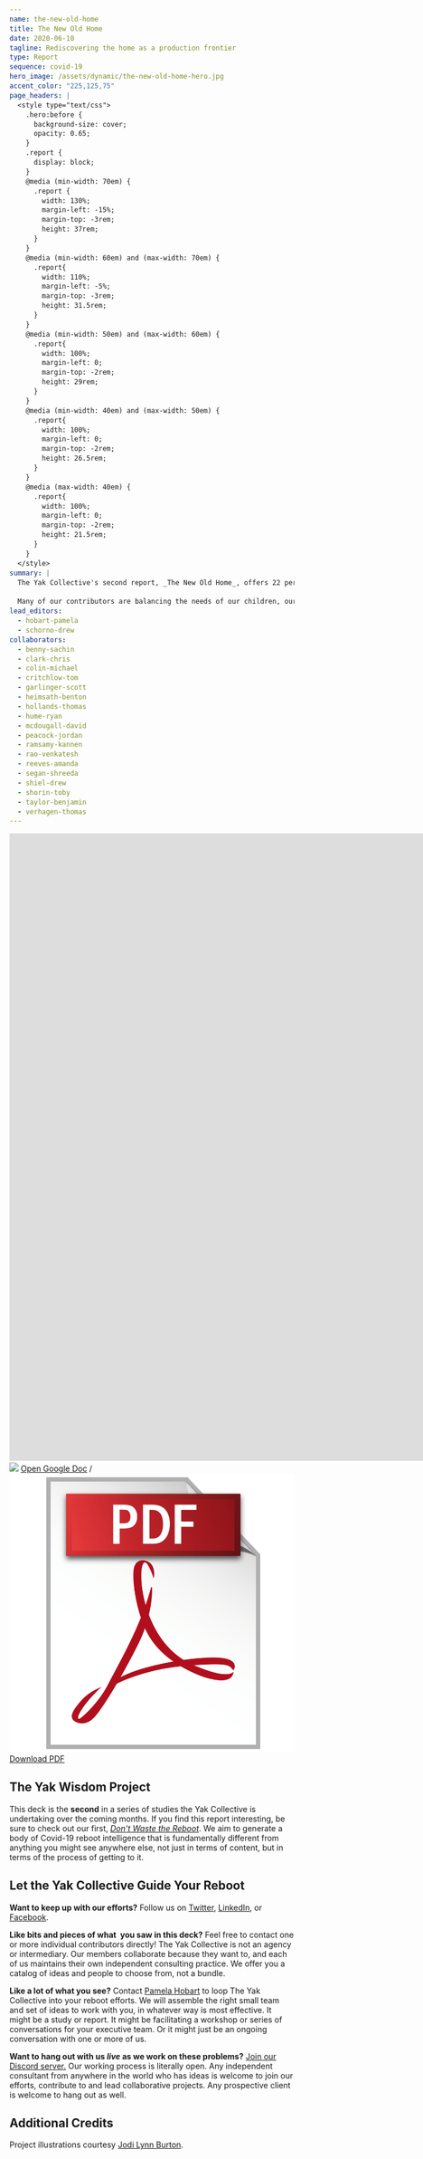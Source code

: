 ```yaml
---
name: the-new-old-home
title: The New Old Home
date: 2020-06-10
tagline: Rediscovering the home as a production frontier
type: Report
sequence: covid-19
hero_image: /assets/dynamic/the-new-old-home-hero.jpg
accent_color: "225,125,75"
page_headers: |
  <style type="text/css">
    .hero:before {
      background-size: cover;
      opacity: 0.65;
    }
    .report {
      display: block;
    }
    @media (min-width: 70em) {
      .report {
        width: 130%;
        margin-left: -15%;
        margin-top: -3rem;
        height: 37rem;
      }
    }
    @media (min-width: 60em) and (max-width: 70em) {
      .report{
        width: 110%;
        margin-left: -5%;
        margin-top: -3rem;
        height: 31.5rem;
      }
    }
    @media (min-width: 50em) and (max-width: 60em) {
      .report{
        width: 100%;
        margin-left: 0;
        margin-top: -2rem;
        height: 29rem;
      }
    }
    @media (min-width: 40em) and (max-width: 50em) {
      .report{
        width: 100%;
        margin-left: 0;
        margin-top: -2rem;
        height: 26.5rem;
      }
    }
    @media (max-width: 40em) {
      .report{
        width: 100%;
        margin-left: 0;
        margin-top: -2rem;
        height: 21.5rem;
      }
    }
  </style>
summary: |
  The Yak Collective's second report, _The New Old Home_, offers 22 perspectives built around Pamela Hobart's central thesis: as work returns to the home in the form of remote work opportunities (a trend now dramatically accelerated by pandemic circumstances), we can turn to historical modes of integrated living, reconsidered in light of newer technology, to guide our attempts at co-located life and work. 

  Many of our contributors are balancing the needs of our children, our parents and grandparents, our partners, and ourselves as we adapt to this _unprecedented_ situation. We offer our ideas freely in the hope that they might help us to design a better future for our homes and families.
lead_editors:
  - hobart-pamela
  - schorno-drew
collaborators:
  - benny-sachin
  - clark-chris
  - colin-michael
  - critchlow-tom
  - garlinger-scott
  - heimsath-benton
  - hollands-thomas
  - hume-ryan
  - mcdougall-david
  - peacock-jordan
  - ramsamy-kannen
  - rao-venkatesh
  - reeves-amanda
  - segan-shreeda
  - shiel-drew
  - shorin-toby
  - taylor-benjamin
  - verhagen-thomas
---
```


<iframe class="report bw1" src="https://docs.google.com/presentation/d/e/2PACX-1vT7uxFO3uaCDHr6xzX8Mnt5F9OEDf2kebLXokHs0MlyDLyFIOeiAcIDelaV8r0qKQZlGyBISrcP1dfS/embed?start=false&loop=false&delayms=60000" frameborder="0" width="1920" height="1109" allowfullscreen="true" mozallowfullscreen="true" webkitallowfullscreen="true"></iframe>

<aside class="pt3">
<img class="h1" src="https://ssl.gstatic.com/docs/presentations/images/favicon5.ico"> <a href="https://docs.google.com/presentation/d/1Bgs4e6YIEydMot0VM4lf-onZM2z6Zei3n87f3JHCeSk/edit#slide=id.p">Open Google Doc</a> / <img class="h1" src="/assets/static/pdf.png"> <a href="https://docs.google.com/presentation/d/1Bgs4e6YIEydMot0VM4lf-onZM2z6Zei3n87f3JHCeSk/export/pdf">Download PDF</a>
</aside>

## The Yak Wisdom Project

This deck is the **second** in a series of studies the Yak Collective is undertaking over the coming months. If you find this report interesting, be sure to check out our first, [_Don't Waste the Reboot_](/projects/dont-waste-the-reboot). We aim to generate a body of Covid-19 reboot intelligence that is fundamentally different from anything you might see anywhere else, not just in terms of content, but in terms of the process of getting to it. 

## Let the Yak Collective Guide Your Reboot

**Want to keep up with our efforts?** Follow us on [Twitter](https://twitter.com/yak_collective), [LinkedIn](https://www.linkedin.com/company/yak-collective/), or [Facebook](https://www.facebook.com/The-Yak-Collective-115005446854705).

**Like bits and pieces of what you saw in this deck?** Feel free to contact one or more individual contributors directly! The Yak Collective is not an agency or intermediary. Our members collaborate because they want to, and each of us maintains their own independent consulting practice. We offer you a catalog of ideas and people to choose from, not a bundle.

**Like a lot of what you see?** Contact [Pamela Hobart](/members/hobart-pamela) to loop The Yak Collective into your reboot efforts. We will assemble the right small team and set of ideas to work with you, in whatever way is most effective. It might be a study or report. It might be facilitating a workshop or series of conversations for your executive team. Or it might just be an ongoing conversation with one or more of us.

**Want to hang out with us _live_ as we work on these problems?** [Join our Discord server.](/join) Our working process is literally open. Any independent consultant from anywhere in the world who has ideas is welcome to join our efforts, contribute to and lead collaborative projects. Any prospective client is welcome to hang out as well.

## Additional Credits

Project illustrations courtesy [Jodi Lynn Burton](http://jodilynndoodles.com/).
